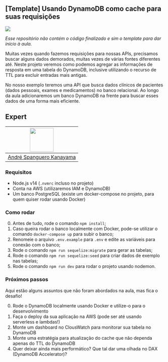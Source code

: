 ## [Template] Usando DynamoDB como cache para suas requisições

<img src="https://storage.googleapis.com/golden-wind/experts-club/capa-github.svg" />

*Esse repositório não contém o código finalizado e sim o template para dar início à aula.*

Muitas vezes quando fazemos requisições para nossas APIs, precisamos buscar alguns dados demorados, muitas vezes de várias fontes diferentes até. Neste projeto veremos como podemos agregar as informações de resposta em uma tabela do DynamoDB, inclusive utilizando o recurso de TTL para excluir entradas mais antigas.

No nosso exemplo teremos uma API que busca dados clínicos de pacientes (dados pessoais, exames e medicamentos) no banco relacional. Ao longo da aula adicionaremos um banco DynamoDB na frente para buscar esses dados de uma forma mais eficiente.

## Expert

| [<img src="https://avatars.githubusercontent.com/u/711732?s=460&u=6b1039f8a921c5733d92d13b2971c55157fee005&v=4" width="75px;"/>](https://github.com/askmon) |
| :-: |
|[André Spanguero Kanayama](https://github.com/askmon)|

### Requisitos

- Node.js v14 (`.nvmrc` incluso no projeto)
- Conta na AWS (utilizaremos IAM e DynamoDB)
- Um banco PostgreSQL (existe um docker-compose no projeto, para quem quiser rodar usando Docker)

### Como rodar

0. Antes de tudo, rode o comando `npm install`;
0. Caso queira rodar o banco localmente com Docker, pode-se utilizar o comando `docker-compose up` para subir o banco;
0. Renomeie o arquivo `.env.example` para `.env` e edite as variáveis para conexão com o banco;
0. Rode o comando `npm run sequelize:migrate` para gerar as tabelas;
0. Rode o comando `npm run sequelize:seed` para criar dados de exemplo nas tabelas;
0. Rode o comando `npm run dev` para rodar o projeto usando nodemon.

### Próximos passos

Aqui estão alguns assuntos que não foram abordados na aula, mas fica o desafio!

0. Rode o DynamoDB localmente usando Docker e utilize-o para o desenvolvimento
0. Faça o deploy da sua aplicação na AWS (pode ser até usando serverless e lambdas!)
0. Monte um dashboard no ClousWatch para monitorar sua tabela no DynamoDB
0. Monte uma estratégia para atualização do cache que não dependa apenas do TTL do DynamoDB
0. Quer deixar ainda mais performático? Que tal dar uma olhada no DAX (DynamoDB Accelerator)?
